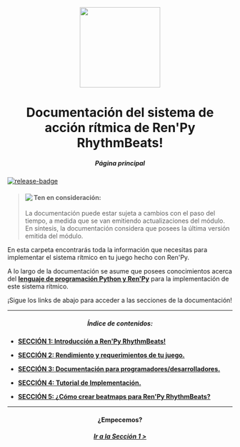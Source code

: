 <!-- Shields -->
[release]: https://github.com/CharlieFuu69/RenPy_RhythmBeats/releases
[release-badge]: https://img.shields.io/github/v/release/CharlieFuu69/RenPy_RhythmBeats?style=for-the-badge&logo=github

<p align="center">
  <img width="180" height="180" src="https://user-images.githubusercontent.com/77955772/235035814-790e9d30-7aa3-41f5-b5ad-4b112cf89716.png">
</p>

<h1 align = "center"> Documentación del sistema de acción rítmica de Ren'Py RhythmBeats! </h1>
<h5 align = "center"> Página principal </h5>

<!-- Versión actual -->
[![release-badge]][release]

> <p align="left">
>    <img align="left" src="https://user-images.githubusercontent.com/77955772/143798585-2a612721-a193-4ec0-af5f-811c6bef6c4c.png"/>
>    <h4>Ten en consideración:</h4>
> </p>
> La documentación puede estar sujeta a cambios con el paso del tiempo, a medida que se van emitiendo actualizaciones del módulo.
> En síntesis, la documentación considera que posees la última versión emitida del módulo.

En esta carpeta encontrarás toda la información que necesitas para implementar el sistema rítmico en tu juego hecho con Ren'Py.

A lo largo de la documentación se asume que posees conocimientos acerca del **<u>lenguaje de programación Python y Ren'Py</u>** para la implementación de este sistema rítmico.

¡Sigue los links de abajo para acceder a las secciones de la documentación!

---

<h5 align="center">Índice de contenidos:</h5>

* **[SECCIÓN 1: Introducción a Ren'Py RhythmBeats!](doc_section_01.md)**

* **[SECCIÓN 2: Rendimiento y requerimientos de tu juego.](doc_section_02.md)**

* **[SECCIÓN 3: Documentación para programadores/desarrolladores.](doc_section_03.md)**

* **[SECCIÓN 4: Tutorial de Implementación.](doc_section_04.md)**

* **[SECCIÓN 5: ¿Cómo crear beatmaps para Ren'Py RhythmBeats?](doc_section_05.md)**

---

<h4 align = "center"> ¿Empecemos? </h4>
<h5 align = "center"> <a href="doc_section_01.md"> Ir a la Sección 1 ></a> </h5>
